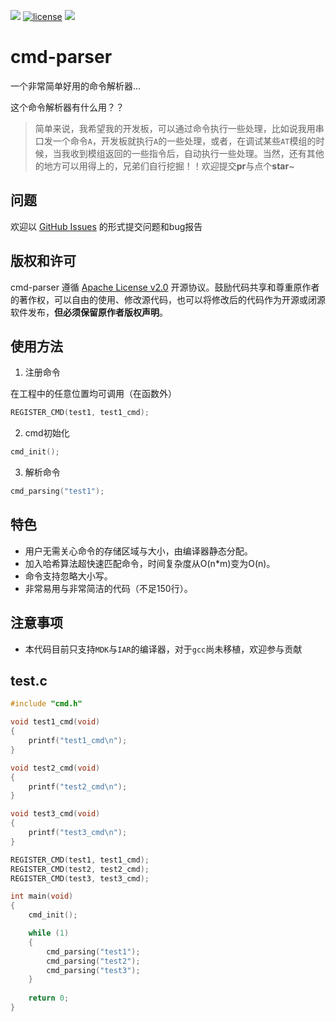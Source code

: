 ![](https://img.shields.io/badge/build-passing-brightgreen.svg)
[![license](https://img.shields.io/badge/license-Apache-blue.svg)](https://github.com/jiejieTop/cmd-parser/blob/master/LICENSE)
![](https://img.shields.io/badge/platform-MDK|IAR-orange.svg)

# cmd-parser

一个非常简单好用的命令解析器...

这个命令解析器有什么用？？

> 简单来说，我希望我的开发板，可以通过命令执行一些处理，比如说我用串口发一个命令`A`，开发板就执行`A`的一些处理，或者，在调试某些`AT`模组的时候，当我收到模组返回的一些指令后，自动执行一些处理。当然，还有其他的地方可以用得上的，兄弟们自行挖掘！！欢迎提交**pr**与点个**star**~

## 问题

欢迎以 [GitHub Issues](https://github.com/jiejieTop/mqttclient/issues) 的形式提交问题和bug报告

## 版权和许可

cmd-parser 遵循 [Apache License v2.0](https://github.com/jiejieTop/mqttclient/blob/master/LICENSE) 开源协议。鼓励代码共享和尊重原作者的著作权，可以自由的使用、修改源代码，也可以将修改后的代码作为开源或闭源软件发布，**但必须保留原作者版权声明**。

## 使用方法

1. 注册命令

在工程中的任意位置均可调用（在函数外）

```c
REGISTER_CMD(test1, test1_cmd);
```

2. cmd初始化

```c
cmd_init();
```

3. 解析命令

```c
cmd_parsing("test1");
```

## 特色

- 用户无需关心命令的存储区域与大小，由编译器静态分配。
- 加入哈希算法超快速匹配命令，时间复杂度从O(n*m)变为O(n)。
- 命令支持忽略大小写。
- 非常易用与非常简洁的代码（不足150行）。

## 注意事项

- 本代码目前只支持`MDK`与`IAR`的编译器，对于`gcc`尚未移植，欢迎参与贡献


## test.c
```c
#include "cmd.h"

void test1_cmd(void)
{
    printf("test1_cmd\n");
}

void test2_cmd(void)
{
    printf("test2_cmd\n");
}

void test3_cmd(void)
{
    printf("test3_cmd\n");
}

REGISTER_CMD(test1, test1_cmd);
REGISTER_CMD(test2, test2_cmd);
REGISTER_CMD(test3, test3_cmd);

int main(void)
{
    cmd_init();

    while (1)
    {
        cmd_parsing("test1");
        cmd_parsing("test2");
        cmd_parsing("test3");
    }
    
    return 0;
}
```
